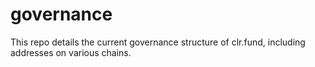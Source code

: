 # governance
This repo details the current governance structure of clr.fund, including addresses on various chains.
